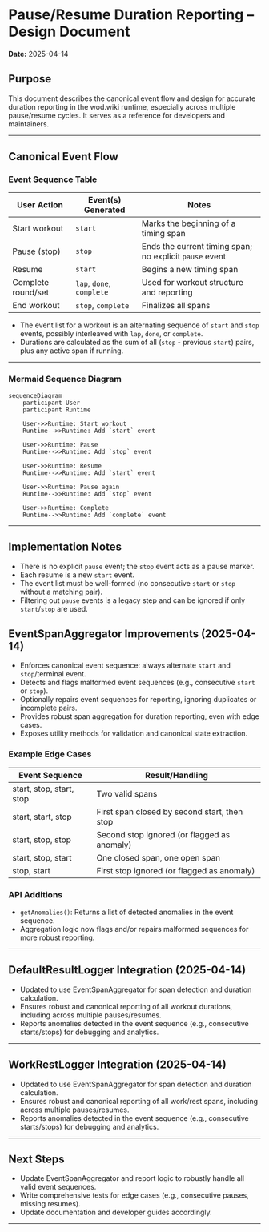 # Pause/Resume Duration Reporting – Design Document

**Date:** 2025-04-14

## Purpose
This document describes the canonical event flow and design for accurate duration reporting in the wod.wiki runtime, especially across multiple pause/resume cycles. It serves as a reference for developers and maintainers.

---

## Canonical Event Flow

### Event Sequence Table

| User Action        | Event(s) Generated         | Notes                                                         |
|--------------------|---------------------------|---------------------------------------------------------------|
| Start workout      | `start`                   | Marks the beginning of a timing span                          |
| Pause (stop)       | `stop`                    | Ends the current timing span; no explicit `pause` event       |
| Resume             | `start`                   | Begins a new timing span                                      |
| Complete round/set | `lap`, `done`, `complete` | Used for workout structure and reporting                      |
| End workout        | `stop`, `complete`        | Finalizes all spans                                           |

- The event list for a workout is an alternating sequence of `start` and `stop` events, possibly interleaved with `lap`, `done`, or `complete`.
- Durations are calculated as the sum of all (`stop` - previous `start`) pairs, plus any active span if running.

---

### Mermaid Sequence Diagram

```mermaid
sequenceDiagram
    participant User
    participant Runtime

    User->>Runtime: Start workout
    Runtime-->>Runtime: Add `start` event

    User->>Runtime: Pause
    Runtime-->>Runtime: Add `stop` event

    User->>Runtime: Resume
    Runtime-->>Runtime: Add `start` event

    User->>Runtime: Pause again
    Runtime-->>Runtime: Add `stop` event

    User->>Runtime: Complete
    Runtime-->>Runtime: Add `complete` event
```

---

## Implementation Notes

- There is no explicit `pause` event; the `stop` event acts as a pause marker.
- Each resume is a new `start` event.
- The event list must be well-formed (no consecutive `start` or `stop` without a matching pair).
- Filtering out `pause` events is a legacy step and can be ignored if only `start`/`stop` are used.

## EventSpanAggregator Improvements (2025-04-14)

- Enforces canonical event sequence: always alternate `start` and `stop`/terminal event.
- Detects and flags malformed event sequences (e.g., consecutive `start` or `stop`).
- Optionally repairs event sequences for reporting, ignoring duplicates or incomplete pairs.
- Provides robust span aggregation for duration reporting, even with edge cases.
- Exposes utility methods for validation and canonical state extraction.

### Example Edge Cases

| Event Sequence           | Result/Handling                              |
| ------------------------ | -------------------------------------------- |
| start, stop, start, stop | Two valid spans                              |
| start, start, stop       | First span closed by second start, then stop |
| start, stop, stop        | Second stop ignored (or flagged as anomaly)  |
| start, stop, start       | One closed span, one open span               |
| stop, start              | First stop ignored (or flagged as anomaly)   |

### API Additions

- `getAnomalies()`: Returns a list of detected anomalies in the event sequence.
- Aggregation logic now flags and/or repairs malformed sequences for more robust reporting.

---

## DefaultResultLogger Integration (2025-04-14)

- Updated to use EventSpanAggregator for span detection and duration calculation.
- Ensures robust and canonical reporting of all workout durations, including across multiple pauses/resumes.
- Reports anomalies detected in the event sequence (e.g., consecutive starts/stops) for debugging and analytics.

---

## WorkRestLogger Integration (2025-04-14)

- Updated to use EventSpanAggregator for span detection and duration calculation.
- Ensures robust and canonical reporting of all work/rest spans, including across multiple pauses/resumes.
- Reports anomalies detected in the event sequence (e.g., consecutive starts/stops) for debugging and analytics.

---

## Next Steps
- Update EventSpanAggregator and report logic to robustly handle all valid event sequences.
- Write comprehensive tests for edge cases (e.g., consecutive pauses, missing resumes).
- Update documentation and developer guides accordingly.

---
